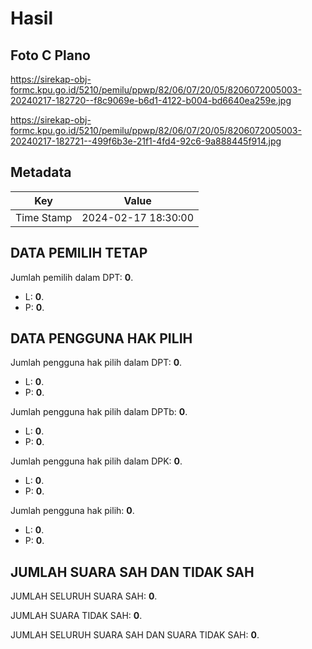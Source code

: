 # Hasil

## Foto C Plano

https://sirekap-obj-formc.kpu.go.id/5210/pemilu/ppwp/82/06/07/20/05/8206072005003-20240217-182720--f8c9069e-b6d1-4122-b004-bd6640ea259e.jpg

https://sirekap-obj-formc.kpu.go.id/5210/pemilu/ppwp/82/06/07/20/05/8206072005003-20240217-182721--499f6b3e-21f1-4fd4-92c6-9a888445f914.jpg


## Metadata

| Key        | Value               |
| ---------- | ------------------- |
| Time Stamp | 2024-02-17 18:30:00 |


## DATA PEMILIH TETAP

Jumlah pemilih dalam DPT: **0**.
 * L: **0**.
 * P: **0**.

## DATA PENGGUNA HAK PILIH

Jumlah pengguna hak pilih dalam DPT: **0**.
 * L: **0**.
 * P: **0**.

Jumlah pengguna hak pilih dalam DPTb: **0**.
 * L: **0**.
 * P: **0**.

Jumlah pengguna hak pilih dalam DPK: **0**.
 * L: **0**.
 * P: **0**.

Jumlah pengguna hak pilih: **0**.
 * L: **0**.
 * P: **0**.

## JUMLAH SUARA SAH DAN TIDAK SAH

JUMLAH SELURUH SUARA SAH: **0**.

JUMLAH SUARA TIDAK SAH: **0**.

JUMLAH SELURUH SUARA SAH DAN SUARA TIDAK SAH: **0**.


